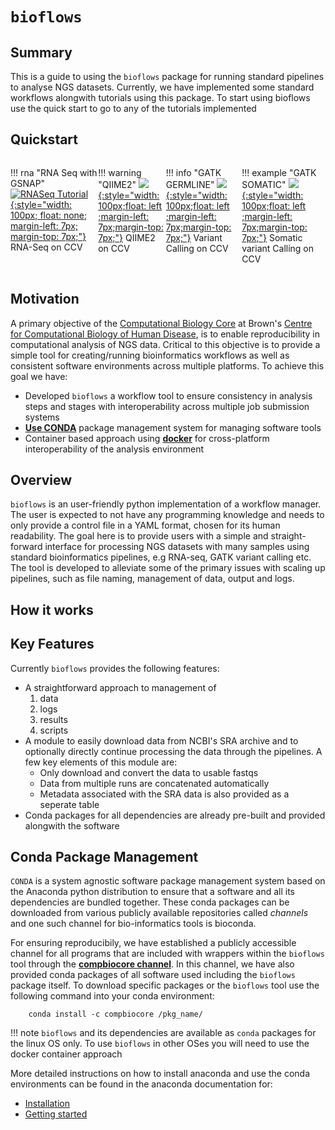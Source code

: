 # `bioflows`

## Summary
This is a guide to using the `bioflows` package for running standard
pipelines to analyse NGS datasets. Currently, we have implemented some standard workflows alongwith tutorials using this package. To start using bioflows use the quick start to go to any of the tutorials implemented

## Quickstart
<div markdown="1" class="row" style="max-width: 100%;">
<div markdown="1" class="md-flex__cell md-flex__cell--shrink" style="display: flex; width: 100%;">

!!! rna "RNA Seq with GSNAP"
    [![RNASeq Tutorial](assets/ngxbio_icons_b_rna_sequencing_1_4.jpg){:style="width: 100px; float: none; margin-left: 7px; margin-top: 7px;"}](tutorials/rna-seq_tutorial.md) RNA-Seq on CCV

!!! warning "QIIME2"
    [![](assets/ngxbio_icons_b_rna_sequencing_1_4.jpg){:style="width: 100px;float: left ;margin-left: 7px;margin-top: 7px;"}](tutorials/qiime2_tutorial.md) QIIME2 on CCV
    
!!! info "GATK GERMLINE"
    [![](assets/ngxbio_icons_b_rna_sequencing_1_4.jpg){:style="width: 100px;float: left ;margin-left: 7px;margin-top: 7px;"}]() Variant Calling on CCV

!!! example "GATK SOMATIC"
    [![](assets/ngxbio_icons_b_rna_sequencing_1_4.jpg){:style="width: 100px;float: left ;margin-left: 7px;margin-top: 7px;"}]() Somatic variant Calling on CCV
  
</div>
</div>

## Motivation
A primary objective of the [Computational Biology Core](https://cbc.brown.edu) at Brown's [Centre for Computational Biology of Human Disease](https://www.brown.edu/research/projects/computational-biology-of-human-disease/home), is to enable reproducibility in computational analysis of NGS data. Critical to this objective is to provide a simple tool for creating/running bioinformatics workflows as well as consistent software environments across multiple platforms. To achieve this goal we have:
- Developed `bioflows` a workflow tool to ensure consistency in analysis steps and stages with interoperability across multiple job submission systems
- [**Use CONDA**](https://conda.io/docs/) package management system for managing software tools
- Container based approach using [**docker**](https://www.docker.com) for cross-platform interoperability of the analysis environment

## Overview
`bioflows` is an user-friendly python implementation of a workflow manager. The user is expected to not have any programming knowledge and needs to only provide a control file in a YAML format, chosen for its human readability. The goal here is to provide users with a simple and straight-forward interface for processing NGS datasets with many samples using standard bioinformatics pipelines, e.g  RNA-seq, GATK variant calling etc. The tool is developed to alleviate some of the primary issues with scaling up pipelines, such as file naming, management of data, output and logs. 

## How it works

## Key Features
Currently `bioflows` provides the following features:
- A straightforward approach to management of
    1) data
    2) logs
    3) results
    4) scripts
- A module to easily download data from NCBI's SRA archive and to optionally directly continue processing the data through the pipelines. A few key elements of this module are:
    - Only download and convert the data to usable fastqs
    - Data from multiple runs are concatenated automatically
    - Metadata associated with the SRA data is also provided as a seperate table
- Conda packages for all dependencies are already pre-built and provided alongwith the software

## Conda Package Management
`CONDA` is a system agnostic software package management system based on
the Anaconda python distribution to ensure that a software and all its
dependencies are bundled together. These conda packages can be
downloaded from various publicly available repositories called
*channels* and one such channel for bio-informatics tools is bioconda.

For ensuring reproducibily, we have established a publicly accessible channel for all programs that are included with wrappers within the `bioflows` tool through the [**compbiocore channel**](https://anaconda.org/compbiocore/). In this channel, we have also provided conda packages of all software used including the `bioflows` package itself. To download specific packages or the `bioflows` tool use the following command into your conda environment:

```
    conda install -c compbiocore /pkg_name/
```
!!! note
    `bioflows` and its dependencies are available as `conda` packages for the linux OS only. 
    To use `bioflows` in other OSes you will need to use the docker container approach
    
More detailed instructions on how to install anaconda and use the conda
environments can be found in the anaconda documentation for:

-   [Installation](https://docs.anaconda.com/anaconda/install.html)
-   [Getting started](https://docs.anaconda.com/anaconda/user-guide/getting-started.html)

